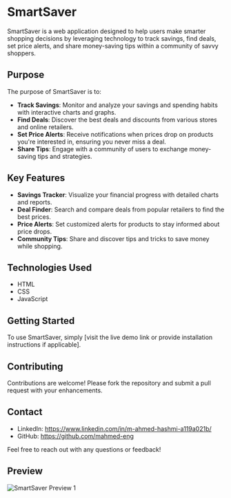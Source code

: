 # SmartSaver

SmartSaver is a web application designed to help users make smarter shopping decisions by leveraging technology to track savings, find deals, set price alerts, and share money-saving tips within a community of savvy shoppers.

## Purpose

The purpose of SmartSaver is to:

- **Track Savings**: Monitor and analyze your savings and spending habits with interactive charts and graphs.
- **Find Deals**: Discover the best deals and discounts from various stores and online retailers.
- **Set Price Alerts**: Receive notifications when prices drop on products you're interested in, ensuring you never miss a deal.
- **Share Tips**: Engage with a community of users to exchange money-saving tips and strategies.

## Key Features

- **Savings Tracker**: Visualize your financial progress with detailed charts and reports.
- **Deal Finder**: Search and compare deals from popular retailers to find the best prices.
- **Price Alerts**: Set customized alerts for products to stay informed about price drops.
- **Community Tips**: Share and discover tips and tricks to save money while shopping.

## Technologies Used

- HTML
- CSS
- JavaScript


## Getting Started

To use SmartSaver, simply [visit the live demo link or provide installation instructions if applicable].

## Contributing

Contributions are welcome! Please fork the repository and submit a pull request with your enhancements.

## Contact

- LinkedIn: https://www.linkedin.com/in/m-ahmed-hashmi-a119a021b/
- GitHub: https://github.com/mahmed-eng

Feel free to reach out with any questions or feedback!

## Preview
![SmartSaver Preview 1](0.jpeg)


